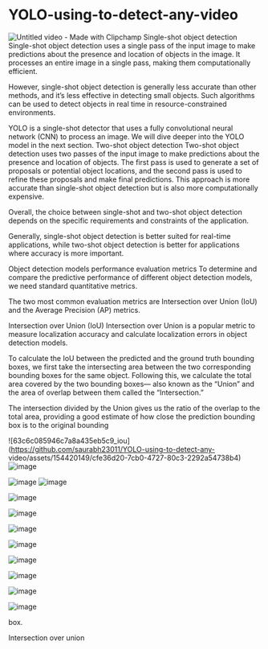 # YOLO-using-to-detect-any-video
![Untitled video - Made with Clipchamp](https://github.com/saurabh23011/YOLO-using-to-detect-any-video/assets/154420149/7e2166a1-39b8-41d2-bea8-a5859e583b53)
Single-shot object detection
Single-shot object detection uses a single pass of the input image to make predictions about the presence and location of objects in the image. It processes an entire image in a single pass, making them computationally efficient.

However, single-shot object detection is generally less accurate than other methods, and it’s less effective in detecting small objects. Such algorithms can be used to detect objects in real time in resource-constrained environments.

YOLO is a single-shot detector that uses a fully convolutional neural network (CNN) to process an image. We will dive deeper into the YOLO model in the next section.
Two-shot object detection
Two-shot object detection uses two passes of the input image to make predictions about the presence and location of objects. The first pass is used to generate a set of proposals or potential object locations, and the second pass is used to refine these proposals and make final predictions. This approach is more accurate than single-shot object detection but is also more computationally expensive.

Overall, the choice between single-shot and two-shot object detection depends on the specific requirements and constraints of the application.

Generally, single-shot object detection is better suited for real-time applications, while two-shot object detection is better for applications where accuracy is more important.

Object detection models performance evaluation metrics
To determine and compare the predictive performance of different object detection models, we need standard quantitative metrics.

The two most common evaluation metrics are Intersection over Union (IoU) and the Average Precision (AP) metrics.

Intersection over Union (IoU)
Intersection over Union is a popular metric to measure localization accuracy and calculate localization errors in object detection models.

To calculate the IoU between the predicted and the ground truth bounding boxes, we first take the intersecting area between the two corresponding bounding boxes for the same object. Following this, we calculate the total area covered by the two bounding boxes— also known as the “Union” and the area of overlap between them called the “Intersection.”

The intersection divided by the Union gives us the ratio of the overlap to the total area, providing a good estimate of how close the prediction bounding box is to the original bounding





![63c6c085946c7a8a435eb5c9_iou](https://github.com/saurabh23011/YOLO-using-to-detect-any-
video/assets/154420149/cfe36d20-7cb0-4727-80c3-2292a54738b4)
![image](https://github.com/saurabh23011/YOLO-using-to-detect-any-video/assets/154420149/b3579f43-0827-4669-a6ad-8a88b4544d6d)



![image](https://github.com/saurabh23011/YOLO-using-to-detect-any-video/assets/154420149/d8704857-19d3-4d2d-b63c-56b148c074ad)
![image](https://github.com/saurabh23011/YOLO-using-to-detect-any-video/assets/154420149/517be0cc-64f7-4836-962a-32fff77fdce2)


![image](https://github.com/saurabh23011/YOLO-using-to-detect-any-video/assets/154420149/4aad2d46-05c4-4e37-ae0f-48ad97a078c9)

![image](https://github.com/saurabh23011/YOLO-using-to-detect-any-video/assets/154420149/3670cdcb-39ca-4a15-8e1e-62084256581e)



![image](https://github.com/saurabh23011/YOLO-using-to-detect-any-video/assets/154420149/8dcd53a7-9b6f-4191-b7cd-1fedc3b28c5b)

![image](https://github.com/saurabh23011/YOLO-using-to-detect-any-video/assets/154420149/755fc5b4-569c-48a7-b7df-8f62c4629680)


![image](https://github.com/saurabh23011/YOLO-using-to-detect-any-video/assets/154420149/3f48e021-d27f-4cb3-9d60-32814dfe9ba6)


![image](https://github.com/saurabh23011/YOLO-using-to-detect-any-video/assets/154420149/ee3539de-d7e8-4315-9302-0a2432124302)



![image](https://github.com/saurabh23011/YOLO-using-to-detect-any-video/assets/154420149/026cffd5-e245-4e2d-af97-2a0f44905af8)



![image](https://github.com/saurabh23011/YOLO-using-to-detect-any-video/assets/154420149/dd77db18-641e-411f-8db9-9a9277e486d5)





box.

Intersection over union
